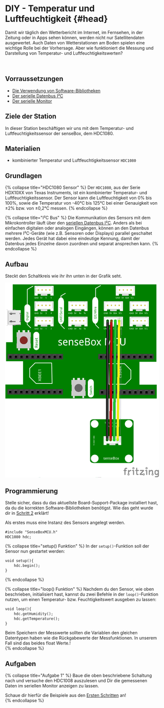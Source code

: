 # DIY - Temperatur und Luftfeuchtigkeit {#head}

<div class="description">Damit wir täglich den Wetterbericht im Internet, im Fernsehen, in der Zeitung oder in Apps sehen können, werden nicht nur Satellitendaten ausgewertet. Auch Daten von Wetterstationen am Boden spielen eine wichtige Rolle bei der Vorhersage. Aber wie funktioniert die Messung und Darstellung von Temperatur- und Luftfeuchtigkeitswerten?</div>
<div class="line">
    <br>
    <br>
</div>



## Vorraussetzungen
- [Die Verwendung von Software-Bibliotheken](../../erste-schritte/board-support-packages-installieren.md)
- [Der serielle Datenbus I²C](../../grundlagen/serielle_datenbus.md)
- [Der serielle Monitor](../../grundlagen/der_serielle_monitor.md)

## Ziele der Station
In dieser Station beschäftigen wir uns mit dem Temperatur- und Luftfeuchtigkeitssensor der senseBox, dem HDC1080.

## Materialien
- kombinierter Temperatur und Luftfeuchtigkeitssensor `HDC1080`

## Grundlagen
{% collapse title="HDC1080 Sensor" %}
Der `HDC1080`, aus der Serie HDX10XX von Texas Instruments, ist ein kombinierter Temperatur- und Luftfeuchtigkeitssensor. Der Sensor kann die Luftfeuchtigkeit von 0% bis 100%, sowie die Temperatur von -40°C bis 125°C bei einer Genauigkeit von ±2% bzw. von ±0,2°C messen.
{% endcollapse %}

{% collapse title="I²C Bus" %}
Die Kommunikation des Sensors mit dem Mikrokontroller läuft über den [seriellen Datenbus I²C](../../grundlagen/serielle_datenbus.md).
Anders als bei einfachen digitalen oder analogen Eingängen, können an den Datenbus mehrere I²C-Geräte (wie z.B. Sensoren oder Displays) parallel geschaltet werden.
Jedes Gerät hat dabei eine eindeutige Kennung, damit der Datenbus jedes Einzelne davon zuordnen und separat ansprechen kann.
{% endcollapse %}

## Aufbau
Steckt den Schaltkreis wie ihr ihn unten in der Grafik seht.

![Temperatur- und Luftfeuchtigkeitssensor angeschlossen über I2C-Port](https://github.com/sensebox/resources/raw/master/gitbook_pictures/diy-station/wired_tempairhumi.png)

## Programmierung

<div class="box_warning">
    <i class="fa fa-info fa-fw" aria-hidden="true" style="color: #42acf3;"></i>
    Stelle sicher, dass du das aktuellste Board-Support-Package installiert hast, da du die korrekten Software-Bibliotheken benötigst. Wie das geht wurde dir in <a href ="../../erste-schritte/board-support-packages-installieren.md">Schritt 2</a> erklärt!
</div>

Als erstes muss eine Instanz des Sensors angelegt werden.
```arduino
#include "SenseBoxMCU.h"
HDC1080 hdc;
```
{% collapse title="setup() Funktion" %}
In der `setup()`-Funktion soll der Sensor nun gestartet werden: 

```arduino
void setup(){
    hdc.begin();
}
```

{% endcollapse %}

{% collapse title="loop() Funktion" %}
Nachdem du den Sensor, wie oben beschrieben, initialisiert hast, kannst du zwei Befehle in der `loop()`-Funktion nutzen, um einen Temperatur- bzw. Feuchtigkeitswert ausgeben zu lassen:
```arduino
void loop(){
    hdc.getHumidity();
    hdc.getTemperature();
}
```
<div class="box_info">
    <i class="fa fa-info fa-fw" aria-hidden="true" style="color: #42acf3;"></i>
    Beim Speichern der Messwerte sollten die Variablen den gleichen Datentypen haben wie die Rückgabewerte der Messfunktionen. In unserem Fall sind das beides float Werte.!
</div>
{% endcollapse %}

## Aufgaben

{% collapse title="Aufgabe 1" %}
Baue die oben beschriebene Schaltung nach und versuche den HDC1008 auszulesen und Dir die gemessenen Daten im seriellen Monitor anzeigen zu lassen.
<div class="box_info">
    <i class="fa fa-info fa-fw" aria-hidden="true" style="color: #42acf3;"></i>
    Schaue dir hierfür die Beispiele aus den <a href="../../erste-schritte/software-installation.md">Ersten Schritten</a> an!
</div>
{% endcollapse %}
